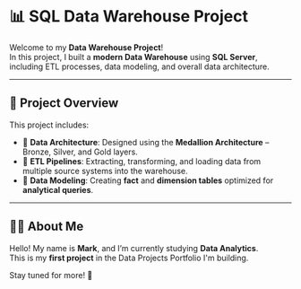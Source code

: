 # 📊 SQL Data Warehouse Project

Welcome to my **Data Warehouse Project**!  
In this project, I built a **modern Data Warehouse** using **SQL Server**, including ETL processes, data modeling, and overall data architecture.

---

## 📖 Project Overview

This project includes:

- 🧱 **Data Architecture**: Designed using the **Medallion Architecture** – Bronze, Silver, and Gold layers.
- 🔄 **ETL Pipelines**: Extracting, transforming, and loading data from multiple source systems into the warehouse.
- 📐 **Data Modeling**: Creating **fact** and **dimension tables** optimized for **analytical queries**.

---

## 👨‍💻 About Me

Hello! My name is **Mark**, and I’m currently studying **Data Analytics**.  
This is my **first project** in the Data Projects Portfolio I'm building.

Stay tuned for more! 🚀
